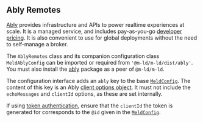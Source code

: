 ## Ably Remotes
[Ably](https://www.ably.io/) provides infrastructure and APIs to power realtime
experiences at scale. It is a managed service, and includes pay-as-you-go
[developer pricing](https://www.ably.io/pricing). It is also convenient to use
for global deployments without the need to self-manage a broker.

The `AblyRemotes` class and its companion configuration class `MeldAblyConfig`
can be imported or required from `'@m-ld/m-ld/dist/ably'`. You must also 
install the [ably](https://www.npmjs.com/package/ably) package
as a peer of `@m-ld/m-ld`.

The configuration interface adds an `ably` key to the base
[`MeldConfig`](interfaces/meldconfig.html). The content of this key is an Ably
[client options
object](https://www.ably.io/documentation/realtime/usage#client-options). It
must not include the `echoMessages` and `clientId` options, as these are set
internally.

If using [token
authentication](https://www.ably.io/documentation/core-features/authentication#token-authentication),
ensure that the `clientId` the token is generated for corresponds to the `@id`
given in the [`MeldConfig`](interfaces/meldconfig.html).